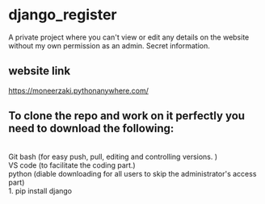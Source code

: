 # django_register
A private project where you can't view or edit any details on the website without my own permission as an admin. Secret information.

## website link
https://moneerzaki.pythonanywhere.com/

## To clone the repo and work on it perfectly you need to download the following: 
<br> Git bash  (for easy push, pull, editing and controlling versions. ) 
<br> VS code   (to facilitate the coding part.) 
<br> python   (diable downloading for all users to skip the administrator's access part)
<br> 1. pip install django 

